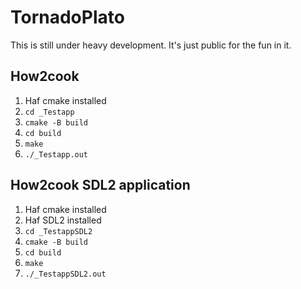 # TornadoPlato

This is still under heavy development. It's just public for the fun in it.

## How2cook
1. Haf cmake installed
2. `cd _Testapp`
3. `cmake -B build`
4. `cd build`
5. `make`
6. `./_Testapp.out`

## How2cook SDL2 application
1. Haf cmake installed
2. Haf SDL2 installed
3. `cd _TestappSDL2`
4. `cmake -B build`
5. `cd build`
6. `make`
7. `./_TestappSDL2.out`

